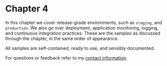 # Chapter 4

In this chapter we cover release-grade environments, such as `staging`, and `production`. We also go over deployment, application monitoring, logging, and continuous integration practices. These are the samples as discussed through the chapter, in the same order of appearance.

All samples are self-contained, ready to use, and sensibly documented.

For questions or feedback refer to my [contact information](https://github.com/bevacqua/buildfirst#feedback).

